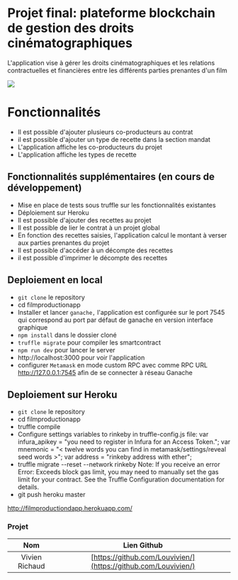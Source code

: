 # Projet final: plateforme blockchain de gestion des droits cinématographiques

L'application vise à gérer les droits cinématographiques et les relations contractuelles et financières entre les différents parties prenantes d'un film

![](https://srushtivfx.com/wp-content/uploads/2018/08/Evoution-of-Film-industry-Srushti-VFX.png)

# Fonctionnalités


-   Il est possible d'ajouter plusieurs co-producteurs au contrat
- il est possible d'ajouter un type de recette dans la section mandat
- L'application affiche les co-producteurs du projet
- L'application affiche les types de recette
    

## Fonctionnalités supplémentaires (en cours de développement)


- Mise en place de tests sous truffle sur les fonctionnalités existantes
- Déploiement sur Heroku
- Il est possible d'ajouter des recettes au projet
- Il est possible de lier le contrat à un projet global
- En fonction des recettes saisies, l'application calcul le montant à verser aux parties prenantes du projet
- Il est possible d'accéder à un décompte des recettes
- il est possible d'imprimer le décompte des recettes


## Deploiement en local

-  `git clone` le repository
-  cd filmproductionapp
-  Installer et lancer `ganache,` l'application est configurée sur le port 7545 qui correspond au port par défaut de ganache en version interface graphique
-   `npm install` dans le dossier cloné
-   `truffle migrate` pour compiler les smartcontract
- `npm run dev` pour lancer le server
- http://localhost:3000 pour voir l'application
- configurer `Metamask` en mode custom RPC avec comme RPC URL http://127.0.0.1:7545 afin de se connecter à réseau Ganache

## Deploiement sur Heroku 

-  `git clone` le repository
-  cd filmproductionapp
- truffle compile
- Configure settings variables to rinkeby in truffle-config.js file:
    var infura_apikey = "you need to register in Infura for an Access Token.";
    var mnemonic = "< twelve words you can find in metamask/settings/reveal seed words >";
    var address = "rinkeby address with ether";
- truffle migrate --reset --network rinkeby
Note: If you receive an error Error: Exceeds block gas limit, you may need to manually set the gas limit for your contract. See the Truffle Configuration documentation for details.
- git push heroku master

http://filmproductiondapp.herokuapp.com/


### Projet

| Nom | Lien Github | 
|:------------:|:-------------:|  
Vivien Richaud | [https://github.com/Louvivien/](https://github.com/Louvivien/) | 




